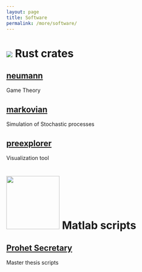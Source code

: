 ```yaml
---
layout: page
title: Software
permalink: /more/software/
---
```


# <img src="https://www.rust-lang.org/logos/rust-logo-blk.svg"> Rust crates 

## [neumann](https://crates.io/crates/neumann)

Game Theory

## [markovian](https://crates.io/crates/markovian)

Simulation of Stochastic processes

## [preexplorer](https://crates.io/crates/preexplorer)

Visualization tool



# <img src="Matlab_Logo.png" class="galleryItem" width=140p> Matlab scripts

## [Prohet Secretary](https://github.com/saona-raimundo/prophet-secretary-through-blind-strategies)

Master thesis scripts
